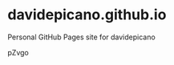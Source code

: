 # davidepicano.github.io
Personal GitHub Pages site for davidepicano



























































pZvgo
